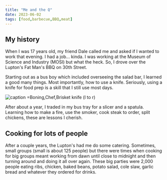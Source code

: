 ```yaml
---
title: "Me and the Q"
date: 2023-06-02
tags: [food,barbecue,BBQ,meat]
---
```


## My history
When I was 17 years old, my friend Dale called me and asked if I wanted to work that evening.  I had a job... kinda.  I was working at the Museum of Science and Industry (MOSI) but what the heck.  So, I drove over the Lupton's Fat Man's BBQ on 30th Street.

Starting out as a bus boy which included overseeing the salad bar, I learned a good many things.  Most importantly, how to use a knife.  Seriously, using a knife for food prep is a skill that I still use most days.  

![caption =Boning,Chef,Brisket knife (l to r)](/images/PXL_20230602_211303530.jpg)

After about a year, I traded in my bus tray for a slicer and a spatula.  Learning how to make a fire, use the smoker, cook steak to order, split chickens, these are lessons I cherish.

## Cooking for lots of people
After a couple years, the Lupton's had me do some catering.  Sometimes, small groups (small is about 125 people) but there were times when cooking for big groups meant working from dawn until close to midnight and then turning around and doing it all over again.  These big parties were 2,000 people eating ribs, chicken, baked beans, potato salad, cole slaw, garlic bread and whatever they ordered for drinks.  

